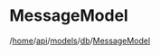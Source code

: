 # MessageModel

/[home](/README.md)/[api](/docs/api/README.md)/[models](/docs/api/README.md#models)/[db](/docs/api/README.md#database-models)/[MessageModel](/docs/api/models/db/Message.md)
